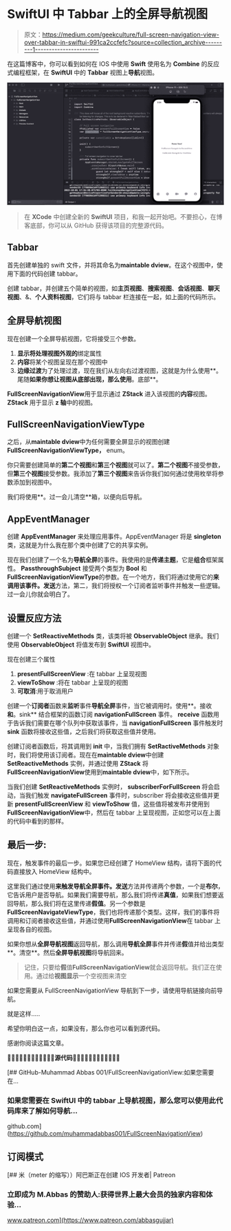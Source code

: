 # SwiftUI 中 Tabbar 上的全屏导航视图

> 原文：<https://medium.com/geekculture/full-screen-navigation-view-over-tabbar-in-swiftui-991ca2ccfefc?source=collection_archive---------1----------------------->

在这篇博客中，你可以看到如何在 IOS 中使用 **Swift** 使用名为 **Combine** 的反应式编程框架，在 **SwiftUI** 中的 **Tabbar** 视图上**导航**视图。

![](img/01c7c451394a8e8be61bc688348d8195.png)

> 在 **XCode** 中创建全新的 **SwiftUI** 项目，和我一起开始吧。不要担心，在博客底部，你可以从 GitHub 获得该项目的完整源代码。

## Tabbar

首先创建单独的 swift 文件，并将其命名为**maintable dview**。在这个视图中，使用下面的代码创建 tabbar。

创建 tabbar，并创建五个简单的视图，如**主页视图**、**搜索视图**、**会话视图**、**聊天视图**、&、**个人资料视图**，它们将与 tabbar 栏连接在一起，如上面的代码所示。

## 全屏导航视图

现在创建一个全屏导航视图，它将接受三个参数。

1.  **显示将处理视图外观的**绑定属性
2.  **内容**将某个视图呈现在那个视图中
3.  **边缘过渡**为了处理过渡，现在我们从左向右过渡视图，这就是为什么使用**。尾随**如果你想让视图从底部出现，那么使用**。底部**。

**FullScreenNavigationView**用于显示通过 **ZStack** 进入该视图的**内容**视图。 **ZStack** 用于显示 **z 轴**中的视图。

## FullScreenNavigationViewType

之后，从**maintable dview**中为任何需要全屏显示的视图创建**FullScreenNavigationViewType，** enum。

你只需要创建简单的**第二个视图**和**第三个视图**就可以了。**第二个视图**不接受参数，但**第三个视图**接受参数。我添加了**第三个视图**来告诉你我们如何通过使用枚举将参数添加到视图中。

我们将使用**。过一会儿清空**箱，以便向后导航。

## **AppEventManager**

创建 **AppEventManager** 来处理应用事件。AppEventManager 将是 **singleton** 类，这就是为什么我在那个类中创建了它的共享实例。

现在我们创建了一个名为**导航全屏**的事件。我使用的是**传递主题**，它是**组合**框架属性。 **PassthroughSubject** 接受两个类型为 **Bool** 和**FullScreenNavigationViewType**的参数。在一个地方，我们将通过使用它的**来调用该事件。发送**方法，第二，我们将授权一个订阅者监听事件并触发一些逻辑。过一会儿你就会明白了。

## **设置反应方法**

创建一个 **SetReactiveMethods** 类，该类将被 **ObservableObject** 继承。我们使用 **ObservableObject** 将值发布到 **SwiftUI** 视图中。

现在创建三个属性

1.  **presentFullScreenView** :在 tabbar 上呈现视图
2.  **viewToShow** :将在 tabbar 上呈现的视图
3.  **可取消**:用于取消用户

创建一个**订阅者**函数来**监听**事件**导航全屏**事件，当它被调用时。使用**。接收**和**。sink** 结合框架的函数订阅 **navigationFullScreen** 事件。 **receive** 函数用于告诉我们需要在哪个队列中获取该事件，当 **navigationFullScreen** 事件触发时 **sink** 函数将接收这些值，之后我们将获取这些值并使用。

创建订阅者函数后，将其调用到 **init** 中，当我们拥有 **SetRactiveMethods** 对象时，我们将使用该订阅者。现在在**maintable dview**中创建 **SetReactiveMethods** 实例，并通过使用 **ZStack** 将**FullScreenNavigationView**使用到**maintable dview**中，如下所示。

当我们创建 **SetReactiveMethods** 实例时， **subscriberForFullScreen** 将会启动，当我们触发 **navigateFullScreen** 事件时，subscriber 将会接收这些值并更新 **presentFullScreenView** 和 **viewToShow** 值，这些值将被发布并使用到**FullScreenNavigationView**中，然后在 tabbar 上呈现视图，正如您可以在上面的代码中看到的那样。

## 最后一步:

现在，触发事件的最后一步。如果您已经创建了 HomeView 结构，请将下面的代码直接放入 HomeView 结构中。

这里我们通过使用**来触发导航全屏事件。发送**方法并传递两个参数，一个是**布尔**，它告诉用户是否导航。如果我们需要导航，那么我们将传递**真值**，如果我们想要返回导航，那么我们将在这里传递**假值**。另一个参数是**FullScreenNavigateViewType**，我们也将传递那个类型。这样，我们的事件将调用和订阅者接收这些值，并通过使用**FullScreenNavigationView**在 tabbar 上呈现各自的视图。

如果你想从**全屏导航视图**返回导航，那么调用**导航全屏**事件并传递**假**值并给出类型**。清空**。然后**全屏导航视图**将导航回来。

> 记住，只要给**假**值**FullScreenNavigationView**就会返回导航。我们正在使用。通过给**视图显示**一个空视图来清空

如果您需要从 FullScreenNavigationView 导航到下一步，请使用导航链接向前导航。

就是这样…..

希望你明白这一点，如果没有，那么你也可以看到源代码。

感谢你阅读这篇文章。

**👨‍💻👨‍💻👨‍💻👨‍💻👨‍💻👨‍💻源代码👨‍💻👨‍💻👨‍💻👨‍💻👨‍💻👨‍💻**

[](https://github.com/muhammadabbas001/FullScreenNavigationView) [## GitHub-Muhammad Abbas 001/FullScreenNavigationView:如果您需要在…

### 如果您需要在 SwiftUI 中的 tabbar 上导航视图，那么您可以使用此代码库来了解如何导航…

github.com](https://github.com/muhammadabbas001/FullScreenNavigationView) 

## 订阅模式

[](https://www.patreon.com/abbasgujjar) [## 米（meter 的缩写））阿巴斯正在创建 IOS 开发者| Patreon

### 立即成为 M.Abbas 的赞助人:获得世界上最大会员的独家内容和体验…

www.patreon.com](https://www.patreon.com/abbasgujjar)